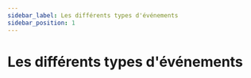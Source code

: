 ```yaml
---
sidebar_label: Les différents types d'événements
sidebar_position: 1
---
```


# Les différents types d'événements